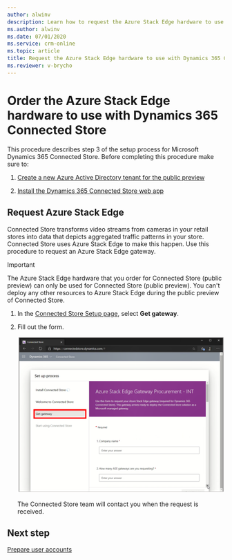 ```yaml
---
author: alwinv
description: Learn how to request the Azure Stack Edge hardware to use with the Dynamics 365 Connected Store public preview.
ms.author: alwinv
ms.date: 07/01/2020
ms.service: crm-online
ms.topic: article
title: Request the Azure Stack Edge hardware to use with Dynamics 365 Connected Store
ms.reviewer: v-brycho
---
```


# Order the Azure Stack Edge hardware to use with Dynamics 365 Connected Store

This procedure describes step 3 of the setup process for Microsoft Dynamics 365 Connected Store. Before completing this procedure make sure to:

1. [Create a new Azure Active Directory tenant for the public preview](admin-create-new-tenant.md)

2. [Install the Dynamics 365 Connected Store web app](admin-install-web-app.md)

## Request Azure Stack Edge

Connected Store transforms video streams from cameras in your retail stores into data that depicts aggregated traffic patterns in your store. Connected Store uses Azure 
Stack Edge to make this happen. Use this procedure to request an Azure Stack Edge gateway.

> [!IMPORTANT]
> The Azure Stack Edge hardware that you order for Connected Store (public preview) can only be used for Connected Store (public preview). You can't deploy any other resources to Azure Stack Edge during the public preview of Connected Store. 

1. In the [Connected Store Setup page](https://go.microsoft.com/fwlink/?linkid=2128110), select **Get gateway**.

2. Fill out the form. 

     ![Get gateway command and Azure Stack Edge procurement form](media/get-gateway.PNG "Get gateway command and Azure Stack Edge procurement form")
     
   The Connected Store team will contact you when the request is received.
 
## Next step

[Prepare user accounts](admin-prepare-user-accounts.md)
